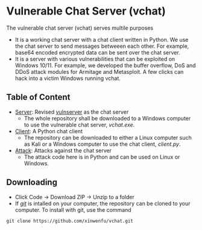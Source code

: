 # Vulnerable Chat Server (vchat)

The vulnerable chat server (vchat) serves multile purposes
- It is a working chat server with a chat client written in Python. We use the chat server to send messages betweeen each other. For example, base64 encoded encrypted data can be sent over the chat server.
- It is a server with various vulnerabilities that can be exploited on Windows 10/11. For example, we developed the buffer overflow, DoS and DDoS attack modules for Armitage and Metasploit. A few clicks can hack into a victim Windows running vchat.

## Table of Content

* [Server](Server): Revised [vulnserver](http://thegreycorner.com/vulnserver.html) as the chat server
  - The whole repository shall be downloaded to a Windows computer to use the vulnerable chat server, *vchat.exe*.
* [Client](Client): A Python chat client
  - The repository can be downloaded to either a Linux computer such as Kali or a Windows computer to use the chat client, *client.py*.
* [Attack](Attack): Attacks against the chat server
  - The attack code here is in Python and can be used on Linux or Windows.

## Downloading

- Click Code -> Download ZIP -> Unzip to a folder
- If <a href="https://git-scm.com/">*git*</a> is intalled on your computer, the repository can be cloned to your computer. To install with git, use the command
```
git clone https://github.com/xinwenfu/vchat.git
```
